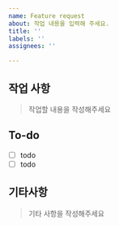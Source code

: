```yaml
---
name: Feature request
about: 작업 내용을 입력해 주세요.
title: ''
labels: ''
assignees: ''

---
```


## 작업 사항

> 작업할 내용을 작성해주세요

## To-do
- [ ] todo
- [ ] todo

## 기타사항

> 기타 사항을 작성해주세요
